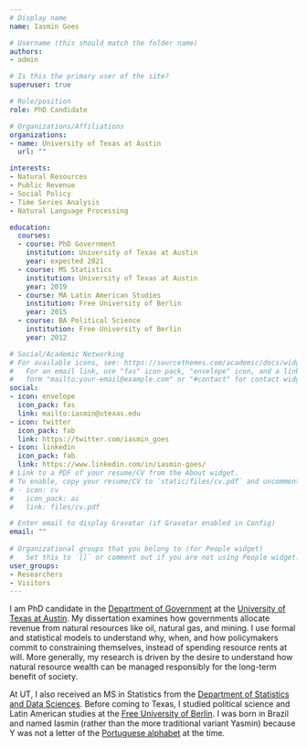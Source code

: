 ```yaml
---
# Display name
name: Iasmin Goes

# Username (this should match the folder name)
authors:
- admin

# Is this the primary user of the site?
superuser: true

# Role/position
role: PhD Candidate

# Organizations/Affiliations
organizations:
- name: University of Texas at Austin
  url: ""

interests:
- Natural Resources
- Public Revenue 
- Social Policy
- Time Series Analysis
- Natural Language Processing

education:
  courses:
  - course: PhD Government
    institution: University of Texas at Austin
    year: expected 2021
  - course: MS Statistics
    institution: University of Texas at Austin
    year: 2019
  - course: MA Latin American Studies
    institution: Free University of Berlin
    year: 2015
  - course: BA Political Science
    institution: Free University of Berlin
    year: 2012

# Social/Academic Networking
# For available icons, see: https://sourcethemes.com/academic/docs/widgets/#icons
#   For an email link, use "fas" icon pack, "envelope" icon, and a link in the
#   form "mailto:your-email@example.com" or "#contact" for contact widget.
social:
- icon: envelope
  icon_pack: fas
  link: mailto:iasmin@utexas.edu
- icon: twitter
  icon_pack: fab
  link: https://twitter.com/iasmin_goes
- icon: linkedin
  icon_pack: fab
  link: https://www.linkedin.com/in/iasmin-goes/
# Link to a PDF of your resume/CV from the About widget.
# To enable, copy your resume/CV to `static/files/cv.pdf` and uncomment the lines below.  
# - icon: cv
#   icon_pack: ai
#   link: files/cv.pdf

# Enter email to display Gravatar (if Gravatar enabled in Config)
email: ""
  
# Organizational groups that you belong to (for People widget)
#   Set this to `[]` or comment out if you are not using People widget.  
user_groups:
- Researchers
- Visitors
---
```


I am PhD candidate in the [Department of Government](http://www.utexas.edu/cola/government/) at the [University of Texas at Austin](https://www.utexas.edu). My dissertation examines how governments allocate revenue from natural resources like oil, natural gas, and mining. I use formal and statistical models to understand why, when, and how policymakers commit to constraining themselves, instead of spending resource rents at will. More generally, my research is driven by the desire to understand how natural resource wealth can be managed responsibly for the long-term benefit of society.

At UT, I also received an MS in Statistics from the [Department of Statistics and Data Sciences](https://stat.utexas.edu/). Before coming to Texas, I studied political science and Latin American studies at the [Free University of Berlin](https://www.fu-berlin.de/en/index.html). I was born in Brazil and named Iasmin (rather than the more traditional variant Yasmin) because Y was not a letter of the [Portuguese alphabet](https://en.wikipedia.org/wiki/Portuguese_orthography) at the time.
